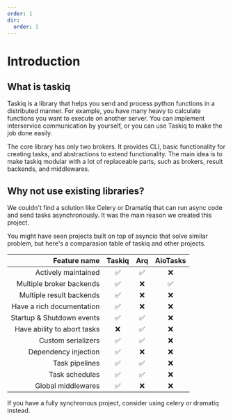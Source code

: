 ```yaml
---
order: 1
dir:
  order: 1
---
```


# Introduction

## What is taskiq

Taskiq is a library that helps you send and process python functions in a distributed manner.
For example, you have many heavy to calculate functions you want to execute on another server.
You can implement interservice communication by yourself, or you can use Taskiq to make the job done easily.

The core library has only two brokers. It provides CLI, basic functionality for creating tasks, and abstractions to extend functionality. The main idea is to make taskiq modular with a lot of
replaceable parts, such as brokers, result backends, and middlewares.

## Why not use existing libraries?

We couldn't find a solution like Celery or Dramatiq that can run async code and send tasks asynchronously.
It was the main reason we created this project.

You might have seen projects built on top of asyncio that solve similar problem, but here's a comparasion table of taskiq and other projects.

|                Feature name | Taskiq |  Arq  | AioTasks |
| --------------------------: | :----: | :---: | :------: |
|         Actively maintained |   ✅    |   ✅   |    ❌     |
|    Multiple broker backends |   ✅    |   ❌   |    ✅     |
|    Multiple result backends |   ✅    |   ❌   |    ❌     |
|  Have a rich documentation  |   ✅    |   ❌   |    ❌     |
|   Startup & Shutdown events |   ✅    |   ✅   |    ❌     |
| Have ability to abort tasks |   ❌    |   ✅   |    ❌     |
|          Custom serializers |   ✅    |   ✅   |    ❌     |
|        Dependency injection |   ✅    |   ❌   |    ❌     |
|              Task pipelines |   ✅    |   ✅   |    ❌     |
|              Task schedules |   ✅    |   ✅   |    ❌     |
|          Global middlewares |   ✅    |   ❌   |    ❌     |

If you have a fully synchronous project, consider using celery or dramatiq instead.
